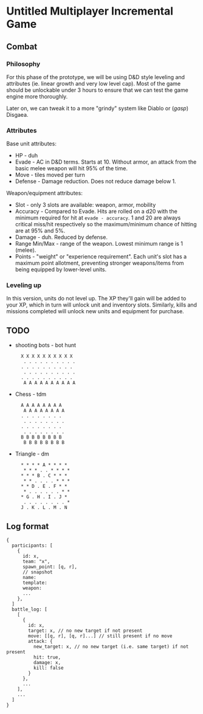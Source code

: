 # Untitled Multiplayer Incremental Game

## Combat

### Philosophy

For this phase of the prototype, we will be using D&D style leveling and attributes (ie. linear growth and very low level cap). Most of the game should be unlockable under 3 hours to ensure that we can test the game engine more thoroughly.

Later on, we can tweak it to a more "grindy" system like Diablo or (*gasp*) Disgaea.

### Attributes

Base unit attributes:

* HP - duh
* Evade - AC in D&D terms. Starts at 10. Without armor, an attack from the basic melee weapon will hit 95% of the time.
* Move - tiles moved per turn
* Defense - Damage reduction. Does not reduce damage below 1.

Weapon/equipment attributes:

* Slot - only 3 slots are available: weapon, armor, mobility
* Accuracy - Compared to Evade. Hits are rolled on a d20 with the minimum required for hit at `evade - accuracy`. 1 and 20 are always critical miss/hit respectively so the maximum/minimum chance of hitting are at 95% and 5%.
* Damage - duh. Reduced by defense.
* Range Min/Max - range of the weapon. Lowest minimum range is 1 (melee).
* Points - "weight" or "experience requirement". Each unit's slot has a maximum point allotment, preventing stronger weapons/items from being equipped by lower-level units.
### Leveling up

In this version, units do not level up. The XP they'll gain will be added to your XP, which in turn will unlock unit and inventory slots. Similarly, kills and missions completed will unlock new units and equipment for purchase.

## TODO

* shooting bots - bot hunt

        X X X X X X X X X X
         . . . . . . . . . .
        . . . . . . . . . .
         . . . . . . . . . .
        . . . . . . . . . . 
         A A A A A A A A A A
    
* Chess - tdm

        A A A A A A A A
         A A A A A A A A
        . . . . . . . .
         . . . . . . . .
        . . . . . . . . 
         . . . . . . . .
        B B B B B B B B
         B B B B B B B B

* Triangle - dm
  
        * * * * A * * * *
         * * * . . * * * *
        * * * B . C * * *
         * * . . . . * * *
        * * D . E . F * *
         * . . . . . . * * 
        * G . H . I . J *
         . . . . . . . . *
        J . K . L . M . N 

## Log format

    {
      participants: [
        {
          id: x,
          team: "x",
          spawn_point: [q, r],
          // snapshot
          name:
          template:
          weapon:
          ...
        },
      ]
      battle_log: [
        [ 
          { 
            id: x,
            target: x, // no new target if not present
            move: [[q, r], [q, r]...] // still present if no move
            attack: {
              new_target: x, // no new target (i.e. same target) if not present
              hit: true,
              damage: x,
              kill: false
            }
          },
          ...
        ],
        ...
      ]
    }
